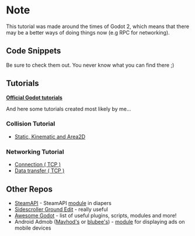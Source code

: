 # Note
This tutorial was made around the times of Godot 2, which means that there may be a better ways of doing things now (e.g RPC for networking).

## Code Snippets
Be sure to check them out. You never know what you can find there ;)

## Tutorials  
**[Official Godot tutorials](http://docs.godotengine.org/en/latest/#sec-tutorials)**  
  
And here some tutorials created most likely by me...  
  
### Collision Tutorial  
* [Static, Kinematic and Area2D](https://github.com/Kermer/Godot/tree/master/Tutorials/tut_simple_collisions.md)  
  
### Networking Tutorial
* [Connection ( TCP )](https://github.com/Kermer/Godot/tree/master/Tutorials/tut_tcp_connection.md)  
* [Data transfer ( TCP )](https://github.com/Kermer/Godot/tree/master/Tutorials/tut_tcp_data_transfer.md)   
  
## Other Repos
* [SteamAPI](https://github.com/Kermer/GodotSteam) - SteamAPI [module](http://docs.godotengine.org/en/latest/reference/custom_modules_in_c++.html#modules) in diapers
* [Sidescroller Ground Edit](https://github.com/UgisBrekis/Godot-resources/tree/master/Sidescroller_ground_edit) - really useful
* [Awesome Godot](https://github.com/Calinou/awesome-godot#awesome-godot-) - list of useful plugins, scripts, modules and more!
* Android Admob ([Mavhod's](https://github.com/Mavhod/GodotAdmob) or [blubee's](https://github.com/teamblubee/bbAdmob)) - [module](http://docs.godotengine.org/en/latest/reference/custom_modules_in_c++.html#modules) for displaying ads on mobile devices
  
